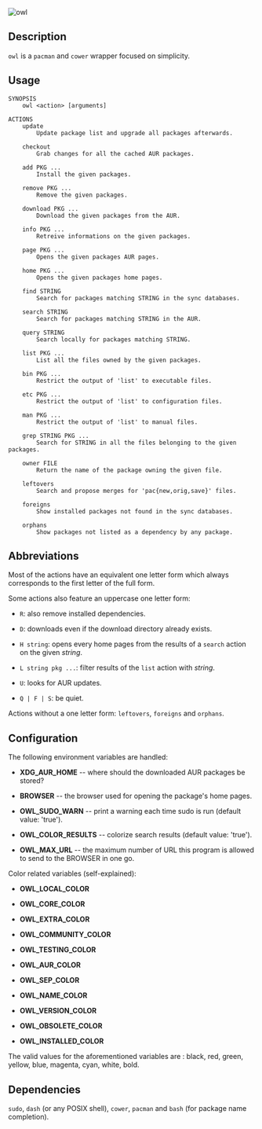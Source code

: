 ![owl](https://github.com/baskerville/owl/raw/master/preview/owl_logo.jpg)

## Description

`owl` is a `pacman` and `cower` wrapper focused on simplicity.

## Usage

    SYNOPSIS
        owl <action> [arguments]

    ACTIONS
        update
            Update package list and upgrade all packages afterwards.

        checkout
            Grab changes for all the cached AUR packages.

        add PKG ...
            Install the given packages.

        remove PKG ...
            Remove the given packages.

        download PKG ...
            Download the given packages from the AUR.

        info PKG ...
            Retreive informations on the given packages.

        page PKG ...
            Opens the given packages AUR pages.

        home PKG ...
            Opens the given packages home pages.

        find STRING
            Search for packages matching STRING in the sync databases.

        search STRING
            Search for packages matching STRING in the AUR.

        query STRING
            Search locally for packages matching STRING.

        list PKG ...
            List all the files owned by the given packages.

        bin PKG ...
            Restrict the output of 'list' to executable files.

        etc PKG ...
            Restrict the output of 'list' to configuration files.

        man PKG ...
            Restrict the output of 'list' to manual files.

        grep STRING PKG ...
            Search for STRING in all the files belonging to the given packages.

        owner FILE
            Return the name of the package owning the given file.

        leftovers
            Search and propose merges for 'pac{new,orig,save}' files.

        foreigns
            Show installed packages not found in the sync databases.

        orphans
            Show packages not listed as a dependency by any package.

## Abbreviations

Most of the actions have an equivalent one letter form which always corresponds
to the first letter of the full form.

Some actions also feature an uppercase one letter form:

- `R`: also remove installed dependencies.

- `D`: downloads even if the download directory already exists.

- `H string`: opens every home pages from the results of a `search` action on the given *string*.

- `L string pkg ...`: filter results of the `list` action with *string*.

- `U`: looks for AUR updates.

- `Q | F | S`: be quiet.

Actions without a one letter form: `leftovers`, `foreigns` and `orphans`.

## Configuration

The following environment variables are handled:

- **XDG_AUR_HOME** -- where should the downloaded AUR packages be stored?

- **BROWSER** -- the browser used for opening the package's home pages.

- **OWL_SUDO_WARN** -- print a warning each time sudo is run (default value: 'true').

- **OWL_COLOR_RESULTS** -- colorize search results (default value: 'true').

- **OWL_MAX_URL** -- the maximum number of URL this program is allowed to send to
  the BROWSER in one go.

Color related variables (self-explained):

- **OWL_LOCAL_COLOR**

- **OWL_CORE_COLOR**

- **OWL_EXTRA_COLOR**

- **OWL_COMMUNITY_COLOR**

- **OWL_TESTING_COLOR**

- **OWL_AUR_COLOR**

- **OWL_SEP_COLOR**

- **OWL_NAME_COLOR**

- **OWL_VERSION_COLOR**

- **OWL_OBSOLETE_COLOR**

- **OWL_INSTALLED_COLOR**

The valid values for the aforementioned variables are : black, red, green, yellow, blue, magenta, cyan, white, bold.

## Dependencies

`sudo`, `dash` (or any POSIX shell), `cower`, `pacman` and `bash` (for package name completion).

